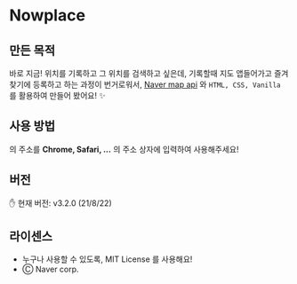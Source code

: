 # Nowplace

## 만든 목적
바로 지금! 위치를 기록하고 그 위치를 검색하고 싶은데, 기록할때 지도 앱들어가고 즐겨찾기에 등록하고 하는 과정이 번거로워서, [Naver map api]() 와 `HTML, CSS, Vanilla` 를 활용하여 만들어 봤어요! ✨

## 사용 방법
[]() 의 주소를 **Chrome, Safari, ...** 의 주소 상자에 입력하여 사용해주세요!

## 버전
✋ 현재 버전: v3.2.0 (21/8/22)

## 라이센스
- 누구나 사용할 수 있도록, MIT License 를 사용해요!
- Ⓒ Naver corp.